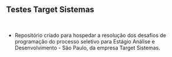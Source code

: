 ## Testes Target Sistemas
<br>

- Repositório criado para hospedar a resolução dos desafios de programação do processo seletivo para Estágio Análise e Desenvolvimento - São Paulo, da empresa Target Sistemas.